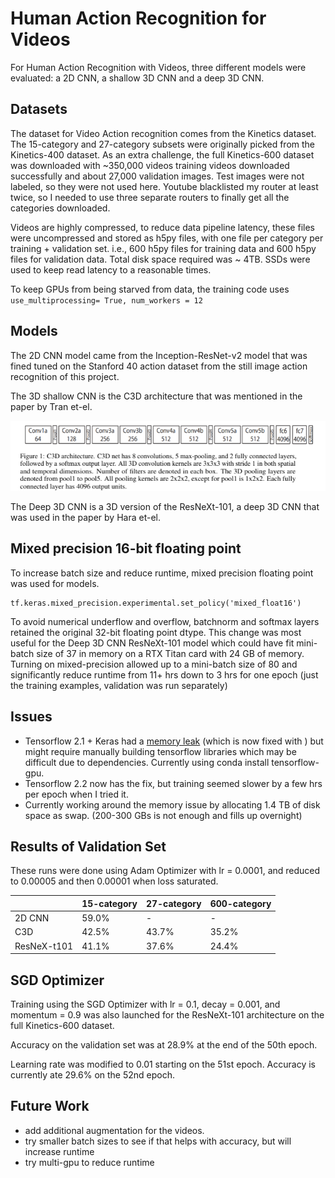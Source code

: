 # Human Action Recognition for Videos

For Human Action Recognition with Videos, three different models were evaluated: a 2D CNN, a shallow 3D CNN and a deep 3D CNN.

## Datasets

The dataset for Video Action recognition comes from the Kinetics dataset.
The 15-category and 27-category subsets were originally picked from the Kinetics-400 dataset.
As an extra challenge, the full Kinetics-600 dataset was downloaded with ~350,000 videos training videos downloaded successfully and about 27,000 validation images.  Test images were not labeled, so they were not used here.  Youtube blacklisted my router at least twice, so I needed to use three separate routers to finally get all the categories downloaded.

Videos are highly compressed, to reduce data pipeline latency, these files were uncompressed and stored as h5py files, with one file per category per training + validation set.  i.e., 600 h5py files for training data and 600 h5py files for validation data.  Total disk space required was ~ 4TB.  SSDs were used to keep read latency to a reasonable times.

To keep GPUs from being starved from data, the training code uses `use_multiprocessing= True, num_workers = 12` 

## Models

The 2D CNN model came from the Inception-ResNet-v2 model that was fined tuned on the Stanford 40 action dataset from the still image action recognition of this project.

The 3D shallow CNN is the C3D architecture that was mentioned in the paper by Tran et-el.

<img src="images/C3D.png" />

The Deep 3D CNN is a 3D version of the ResNeXt-101, a deep 3D CNN that was used in the paper by Hara et-el.


## Mixed precision 16-bit floating point 

To increase batch size and reduce runtime, mixed precision floating point was used for models.

```
tf.keras.mixed_precision.experimental.set_policy('mixed_float16')
```

To avoid numerical underflow and overflow, batchnorm and softmax layers retained the original 32-bit floating point dtype.
This change was most useful for the Deep 3D CNN ResNeXt-101 model which could have fit mini-batch size of 37 in memory on a RTX Titan card with 24 GB of memory.  Turning on mixed-precision allowed up to a mini-batch size of 80 and significantly reduce runtime from 11+ hrs down to 3 hrs for one epoch (just the training examples, validation was run separately)

## Issues

* Tensorflow 2.1 + Keras had a [memory leak](https://github.com/tensorflow/tensorflow/issues/37515) (which is now fixed with  ) but might require manually building tensorflow libraries which may be difficult due to dependencies.  Currently using conda install tensorflow-gpu.
* Tensorflow 2.2 now has the fix, but training seemed slower by a few hrs per epoch when I tried it.
* Currently working around the memory issue by allocating 1.4 TB of disk space as swap. (200-300 GBs is not enough and fills up overnight)


## Results of Validation Set

These runs were done using Adam Optimizer with lr = 0.0001, and reduced to 0.00005 and then 0.00001 when loss saturated.

|               |  15-category  |  27-category  |    600-category
|---------------|---------------| --------------|-----------------
| 2D CNN        |    59.0%      |     -         |       -
| C3D           |    42.5%      |     43.7%     |      35.2%
| ResNeX-t101   |    41.1%      |     37.6%     |      24.4%


## SGD Optimizer

Training using the SGD Optimizer with lr = 0.1, decay = 0.001, and momentum = 0.9 was also launched for the ResNeXt-101 architecture on the full Kinetics-600 dataset.

Accuracy on the validation set was at 28.9% at the end of the 50th epoch.

Learning rate was modified to 0.01 starting on the 51st epoch.
Accuracy is currently ate 29.6% on the 52nd epoch.




## Future Work
* add additional augmentation for the videos.
* try smaller batch sizes to see if that helps with accuracy, but will increase runtime
* try multi-gpu to reduce runtime

